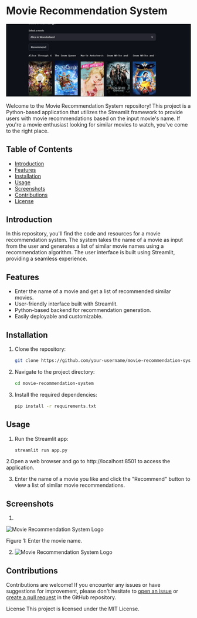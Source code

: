 # Movie Recommendation System

![Movie Recommendation System Logo](screenshot.png)

Welcome to the Movie Recommendation System repository! This project is a Python-based application that utilizes the Streamlit framework to provide users with movie recommendations based on the input movie's name. If you're a movie enthusiast looking for similar movies to watch, you've come to the right place.

## Table of Contents

- [Introduction](#introduction)
- [Features](#features)
- [Installation](#installation)
- [Usage](#usage)
- [Screenshots](#screenshots)
- [Contributions](#contributions)
- [License](#license)

## Introduction

In this repository, you'll find the code and resources for a movie recommendation system. The system takes the name of a movie as input from the user and generates a list of similar movie names using a recommendation algorithm. The user interface is built using Streamlit, providing a seamless experience.

## Features

- Enter the name of a movie and get a list of recommended similar movies.
- User-friendly interface built with Streamlit.
- Python-based backend for recommendation generation.
- Easily deployable and customizable.

## Installation

1. Clone the repository:

   ```bash
   git clone https://github.com/your-username/movie-recommendation-system.git

2. Navigate to the project directory:

   ```bash
   cd movie-recommendation-system
3. Install the required dependencies:

   ```bash
   pip install -r requirements.txt

## Usage

1. Run the Streamlit app:

   ```bash
   streamlit run app.py

2.Open a web browser and go to http://localhost:8501 to access the application.

3. Enter the name of a movie you like and click the "Recommend" button to view a list of similar movie recommendations.

## Screenshots

1.
![Movie Recommendation System Logo](screenshot1.png)

Figure 1: Enter the movie name.

2. ![Movie Recommendation System Logo](screenshot2.png)

## Contributions

Contributions are welcome! If you encounter any issues or have suggestions for improvement, please don't hesitate to [open an issue](https://github.com/shro-2002/Movie-Recommendation-System/issues) or [create a pull request](https://github.com/shro-2002/Movie-Recommendation-System/pulls) in the GitHub repository.

License
This project is licensed under the MIT License.

